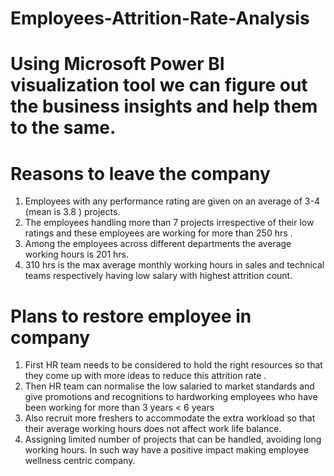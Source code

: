 # Employees-Attrition-Rate-Analysis
# Using Microsoft Power BI visualization tool we can figure out the business insights and help them to the same.


# Reasons to leave the company 
1. Employees with any performance rating are given on an average of 3-4 (mean is 3.8 ) projects.
2. The employees handling more than 7 projects irrespective of their low ratings and these employees  are working for more than  250 hrs .
3. Among the employees across different departments the average working hours is 201 hrs.
4. 310 hrs  is the max average monthly working hours in sales and technical teams respectively having low salary with highest attrition count.


#  Plans to restore employee in company
1. First HR team needs to be considered to hold the right resources so that they come up with more ideas to reduce this attrition rate .
2. Then HR team can normalise the low salaried to market standards and give promotions and recognitions to hardworking employees who have been working for more than 
   3 years < 6 years 
3. Also recruit more freshers to accommodate the extra workload so that their average working hours does not affect work life balance. 
4. Assigning limited number of projects that can be handled, avoiding long working hours. In such way have a positive impact making employee wellness centric company.
